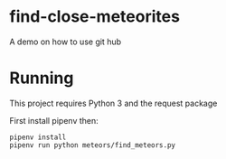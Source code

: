 # find-close-meteorites
A demo on how to use git hub

# Running

This project requires Python 3 and the request package

First install pipenv then:

```
pipenv install
pipenv run python meteors/find_meteors.py

```
